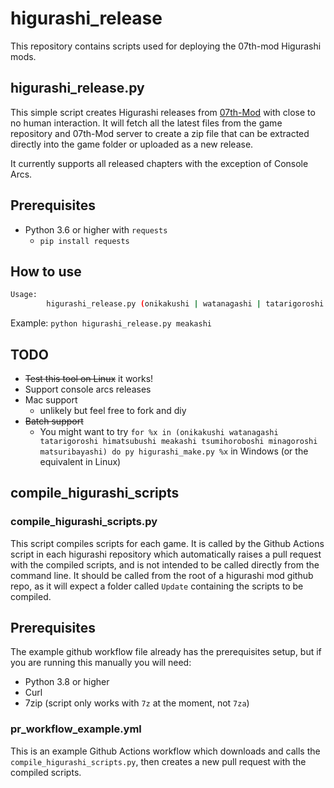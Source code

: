 # higurashi_release

This repository contains scripts used for deploying the 07th-mod Higurashi mods.

## higurashi_release.py

This simple script creates Higurashi releases from [07th-Mod](https://github.com/07th-mod/) with close to no human interaction.
It will fetch all the latest files from the game repository and 07th-Mod server to create a zip file that can be extracted directly into the game folder or uploaded as a new release.

It currently supports all released chapters with the exception of Console Arcs.

## Prerequisites

- Python 3.6 or higher with ``requests``
  - ``pip install requests``

## How to use

```bash
Usage:
        higurashi_release.py (onikakushi | watanagashi | tatarigoroshi | himatsubushi | meakashi | tsumihoroboshi | minagoroshi | matsuribayashi)
```

Example: ``python higurashi_release.py meakashi``

## TODO

- ~~Test this tool on Linux~~ it works!
- Support console arcs releases
- Mac support
  - unlikely but feel free to fork and diy
- ~~Batch support~~
  - You might want to try ``for %x in (onikakushi watanagashi tatarigoroshi himatsubushi meakashi tsumihoroboshi minagoroshi matsuribayashi) do py higurashi_make.py %x`` in Windows (or the equivalent in Linux)

## compile_higurashi_scripts

### compile_higurashi_scripts.py

This script compiles scripts for each game. It is called by the Github Actions script in each higurashi repository which automatically raises a pull request with the compiled scripts, and is not intended to be called directly from the command line. It should be called from the root of a higurashi mod github repo, as it will expect a folder called `Update` containing the scripts to be compiled.

## Prerequisites

The example github workflow file already has the prerequisites setup, but if you are running this manually you will need:

- Python 3.8 or higher
- Curl
- 7zip (script only works with `7z` at the moment, not `7za`)

### pr_workflow_example.yml

This is an example Github Actions workflow which downloads and calls the `compile_higurashi_scripts.py`, then creates a new pull request with the compiled scripts.
